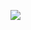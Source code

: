 ![](https://user-images.githubusercontent.com/17456800/236660135-b7712596-68b9-4b16-ab77-0654f0f49620.gif)
